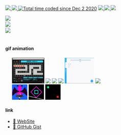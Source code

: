 <p align="left"> 
  <a href="http://twitter.com/0x0553">
    <img src="https://img.shields.io/twitter/follow/0x0553?label=followers&logo=twitter&style=flat" />
  </a>
  <a href="https://github.com/TomSuzuki">
    <img src="https://img.shields.io/github/followers/TomSuzuki?label=followers&logo=github&style=flat" />
  </a>
  <!-- <a href="https://github.com/antonkomarev/github-profile-views-counter">
    <img src="https://komarev.com/ghpvc/?username=TomSuzuki" />
  </a> -->
  <a href="https://wakatime.com/@bc3572d1-984e-4af6-bb01-4f92fa48ca0a"><img src="https://wakatime.com/badge/user/bc3572d1-984e-4af6-bb01-4f92fa48ca0a.svg" alt="Total time coded since Dec 2 2020" /></a>
  <a href="https://github.com/TomSuzuki">
    <img src="https://badges.pufler.dev/commits/all/TomSuzuki" />
  </a>
  <a href="https://github.com/TomSuzuki">
    <img src="https://badges.pufler.dev/years/TomSuzuki" />
  </a>
  <a href="https://github.com/TomSuzuki">
    <img src="https://badges.pufler.dev/repos/TomSuzuki" />
  </a>
</p>

<div align="left">
  <a href="https://github.com/anuraghazra/github-readme-stats">
    <img src="https://github-readme-stats.vercel.app/api?username=tomsuzuki&count_private=true&show_icons=true&hide_border=false&line_height=24&title_color=00B4E6&icon_color=00B4E6&border_color=EAEAEA&bg_color=FEFEFE&include_all_commits=true&hide_border=false">
  </a><br>
  <a href="https://github.com/anuraghazra/github-readme-stats">
    <img src="https://github-readme-stats.vercel.app/api/top-langs/?username=tomsuzuki&line_height=28&hide_border=false&langs_count=10&layout=compact&title_color=00B4E6&border_color=EAEAEA&bg_color=FEFEFE&hide_border=false">
  </a><br>
  <a href="https://github.com/anuraghazra/github-readme-stats">
    <img src="https://github-readme-stats.vercel.app/api/wakatime?username=TomSuzuki&line_height=28&layout=compact&hide_border=false&title_color=00B4E6&border_color=EAEAEA&bg_color=FEFEFE&hide_border=false">
  </a>
</div>

<br>

<!-- <img src="https://github.com/TomSuzuki/tomsuzuki/blob/master/images/stat.svg" alt="Alternative Text"/> -->

#### gif animation

<div align="left" style="margin: 1.5em;">
  <img height="80px" src="./img/10.gif" />
  <img height="80px" src="./img/11.gif" />
  <img height="80px" src="./img/12.gif" />
  <img height="80px" src="./img/13.gif" />
  <img height="80px" src="./img/14.gif" />
  <img height="80px" src="./img/15.gif" />
  <br>
  <img height="48px" src="./img/01.gif" />
  <!-- <img height="48px" src="./img/02.gif" /> -->
  <img height="48px" src="./img/03.gif" />
  <img height="48px" src="./img/04.gif" />
</div> 


#### link
- [🍣 WebSite](https://tomsuzuki.github.io/)
- [💬 GitHub Gist](https://gist.github.com/TomSuzuki)
<!-- - [💙 Color Pallet](https://tomsuzuki.github.io/ColorPalette/) -->
<!-- - [📝 Today I Learned](https://tomsuzuki.github.io/til/) -->
